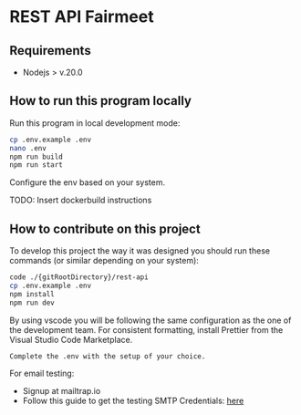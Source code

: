 # REST API Fairmeet

## Requirements

- Nodejs > v.20.0

## How to run this program locally

Run this program in local development mode:

```bash
cp .env.example .env
nano .env
npm run build
npm run start
```
Configure the env based on your system.

TODO: Insert dockerbuild instructions

## How to contribute on this project

To develop this project the way it was designed you should run these commands (or similar depending on your system):

```bash
code ./{gitRootDirectory}/rest-api
cp .env.example .env
npm install
npm run dev
```

By using vscode you will be following the same configuration as the one of the development team.
For consistent formatting, install Prettier from the Visual Studio Code Marketplace.

`Complete the .env with the setup of your choice.`

For email testing:
- Signup at mailtrap.io
- Follow this guide to get the testing SMTP Credentials: [here](https://help.mailtrap.io/article/5-testing-integration)